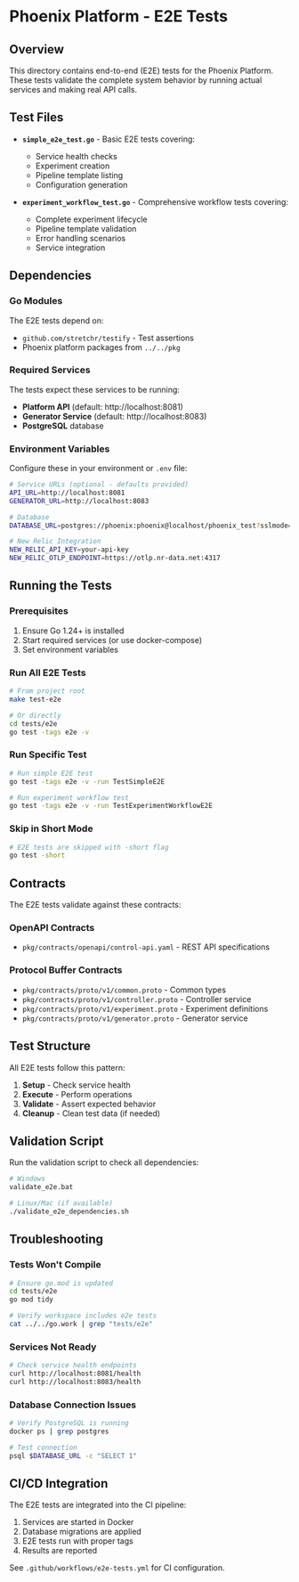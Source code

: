 # Phoenix Platform - E2E Tests

## Overview

This directory contains end-to-end (E2E) tests for the Phoenix Platform. These tests validate the complete system behavior by running actual services and making real API calls.

## Test Files

- **`simple_e2e_test.go`** - Basic E2E tests covering:
  - Service health checks
  - Experiment creation
  - Pipeline template listing
  - Configuration generation

- **`experiment_workflow_test.go`** - Comprehensive workflow tests covering:
  - Complete experiment lifecycle
  - Pipeline template validation
  - Error handling scenarios
  - Service integration

## Dependencies

### Go Modules
The E2E tests depend on:
- `github.com/stretchr/testify` - Test assertions
- Phoenix platform packages from `../../pkg`

### Required Services
The tests expect these services to be running:
- **Platform API** (default: http://localhost:8081)
- **Generator Service** (default: http://localhost:8083)
- **PostgreSQL** database

### Environment Variables
Configure these in your environment or `.env` file:
```bash
# Service URLs (optional - defaults provided)
API_URL=http://localhost:8081
GENERATOR_URL=http://localhost:8083

# Database
DATABASE_URL=postgres://phoenix:phoenix@localhost/phoenix_test?sslmode=disable

# New Relic Integration
NEW_RELIC_API_KEY=your-api-key
NEW_RELIC_OTLP_ENDPOINT=https://otlp.nr-data.net:4317
```

## Running the Tests

### Prerequisites
1. Ensure Go 1.24+ is installed
2. Start required services (or use docker-compose)
3. Set environment variables

### Run All E2E Tests
```bash
# From project root
make test-e2e

# Or directly
cd tests/e2e
go test -tags e2e -v
```

### Run Specific Test
```bash
# Run simple E2E test
go test -tags e2e -v -run TestSimpleE2E

# Run experiment workflow test
go test -tags e2e -v -run TestExperimentWorkflowE2E
```

### Skip in Short Mode
```bash
# E2E tests are skipped with -short flag
go test -short
```

## Contracts

The E2E tests validate against these contracts:

### OpenAPI Contracts
- `pkg/contracts/openapi/control-api.yaml` - REST API specifications

### Protocol Buffer Contracts
- `pkg/contracts/proto/v1/common.proto` - Common types
- `pkg/contracts/proto/v1/controller.proto` - Controller service
- `pkg/contracts/proto/v1/experiment.proto` - Experiment definitions
- `pkg/contracts/proto/v1/generator.proto` - Generator service

## Test Structure

All E2E tests follow this pattern:
1. **Setup** - Check service health
2. **Execute** - Perform operations
3. **Validate** - Assert expected behavior
4. **Cleanup** - Clean test data (if needed)

## Validation Script

Run the validation script to check all dependencies:
```bash
# Windows
validate_e2e.bat

# Linux/Mac (if available)
./validate_e2e_dependencies.sh
```

## Troubleshooting

### Tests Won't Compile
```bash
# Ensure go.mod is updated
cd tests/e2e
go mod tidy

# Verify workspace includes e2e tests
cat ../../go.work | grep "tests/e2e"
```

### Services Not Ready
```bash
# Check service health endpoints
curl http://localhost:8081/health
curl http://localhost:8083/health
```

### Database Connection Issues
```bash
# Verify PostgreSQL is running
docker ps | grep postgres

# Test connection
psql $DATABASE_URL -c "SELECT 1"
```

## CI/CD Integration

The E2E tests are integrated into the CI pipeline:
1. Services are started in Docker
2. Database migrations are applied
3. E2E tests run with proper tags
4. Results are reported

See `.github/workflows/e2e-tests.yml` for CI configuration.
